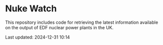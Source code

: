 # Nuke Watch

This repository includes code for retrieving the latest information available on the output of EDF nuclear power plants in the UK.

Last updated: 2024-12-31 10:14